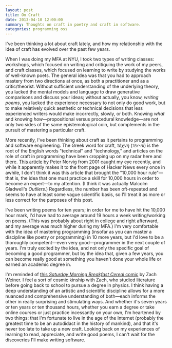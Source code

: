 ```yaml
---
layout: post
title: On Craft
date: 2013-04-10 12:00:00
summary: Thoughts on craft in poetry and craft in software.
categories: programming oss
---
```


I've been thinking a lot about craft lately, and how my relationship with the idea of craft has evolved over the past few years.

When I was doing my MFA at NYU, I took two types of writing classes: workshops, which focused on writing and critiquing the work of my peers, and craft classes, which focused on learning to write by studying the works of well-known poets. The general idea was that you had to approach mastery from two directions at once, as both a practitioner and as a critic/theorist. Without sufficient understanding of the underlying theory, you lacked the mental models and language to draw generative comparisons and discuss your ideas; without actually, you know, *writing poems*, you lacked the experience necessary to not only do good work, but to make relatively quick aesthetic or technical decisions that less experienced writers would make incorrectly, slowly, or both. Knowing *what* and knowing *how*&mdash;propositional versus procedural knowledge&mdash;are not only two sides of the same epistemological coin, but complements in the pursuit of mastering a particular craft.

More recently, I've been thinking about craft as it pertains to programming and software engineering. The Greek word for craft, *τέχνη* (*<span style="font-variant:small-caps;">tek</span>-ni*) is the root of the English words "technical" and "technology," and articles on the role of craft in programming have been cropping up on my radar here and there. [This article](http://norvig.com/21-days.html?) by Peter Norvig from 2001 caught my eye recently, and while it apparently makes it to the front page of Hacker News every once in awhile, I don't think it was this article that brought the "10,000 hour rule"&mdash;that is, the idea that one must practice a skill for 10,000 hours in order to become an expert&mdash;to my attention. (I think it was actually Malcolm Gladwell's *Outliers*.) Regardless, the number has been oft-repeated and seems to have at least some vague scientific basis, so I'll treat it as more or less correct for the purposes of this post.

I've been writing poems for ten years; in order for me to have hit the 10,000 hour mark, I'd have had to average around 19 hours a week writing/working on poems. (This was probably about right in college and right afterward, and my average was much higher during my MFA.) I'm very comfortable with the idea of mastering programming (insofar as you can master a discipline like poetry or programming) in 10 more years, but I'd love to be a thoroughly competent&mdash;even very good&mdash;programmer in the next couple of years. I'm truly excited by the idea, and not only the specific goal of becoming a good programmer, but by the idea that, given a few years, you can become really good at something you haven't done your whole life or earned an academic degree in.

I'm reminded of [this *Saturday Morning Breakfast Cereal* comic](http://www.smbc-comics.com/index.php?db=comics&id=2722#comic) by Zach Weiner. I feel a sort of cosmic kinship with Zach, who studied literature before going back to school to pursue a degree in physics. I think having a deep understanding of an artistic and scientific discipline allows for a more nuanced and comprehensive understanding of both&mdash;each informs the other in really surprising and stimulating ways. And whether it's seven years or ten years or ten thousand hours, whether you earn a degree or take online courses or just practice incessantly on your own, I'm heartened by two things: that I'm fortunate to live in the age of the Internet (probably the greatest time to be an autodidact in the history of mankind), and that it's never too late to take up a new craft. Looking back on my experiences of learning to read, appreciate, and write good poems, I can't wait for the discoveries I'll make writing software.
